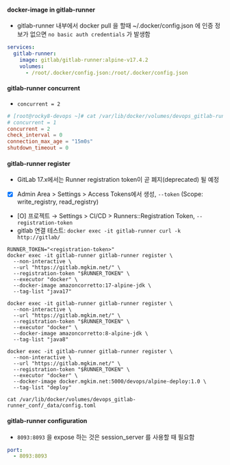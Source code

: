 #### docker-image in gitlab-runner 

- gitlab-runner 내부에서 docker pull 을 할때 ~/.docker/config.json 에 인증 정보가 없으면 `no basic auth credentials` 가 발생함

```yml
services:
  gitlab-runner:
    image: gitlab/gitlab-runner:alpine-v17.4.2
    volumes:
      - /root/.docker/config.json:/root/.docker/config.json
```

#### gitlab-runner concurrent

- `concurrent = 2`

```toml
# [root@rocky8-devops ~]# cat /var/lib/docker/volumes/devops_gitlab-runner_conf/_data/config.toml 
# concurrent = 1
concurrent = 2
check_interval = 0
connection_max_age = "15m0s"
shutdown_timeout = 0
```

#### gitlab-runner register

- GitLab 17.x에서는 Runner registration token이 곧 폐지(deprecated) 될 예정
- [X] Admin Area > Settings > Access Tokens에서 생성, `--token` (Scope: write_registry, read_registry)
- [O] 프로젝트 → Settings > CI/CD > Runners::Registration Token, `--registration-token`
- gitlab 연결 테스트: `docker exec -it gitlab-runner curl -k http://gitlab/` 

```shell
RUNNER_TOKEN="<registration-token>"
docker exec -it gitlab-runner gitlab-runner register \
  --non-interactive \
  --url "https://gitlab.mgkim.net/" \
  --registration-token "$RUNNER_TOKEN" \
  --executor "docker" \
  --docker-image amazoncorretto:17-alpine-jdk \
  --tag-list "java17"

docker exec -it gitlab-runner gitlab-runner register \
  --non-interactive \
  --url "https://gitlab.mgkim.net/" \
  --registration-token "$RUNNER_TOKEN" \
  --executor "docker" \
  --docker-image amazoncorretto:8-alpine-jdk \
  --tag-list "java8"

docker exec -it gitlab-runner gitlab-runner register \
  --non-interactive \
  --url "https://gitlab.mgkim.net/" \
  --registration-token "$RUNNER_TOKEN" \
  --executor "docker" \
  --docker-image docker.mgkim.net:5000/devops/alpine-deploy:1.0 \
  --tag-list "deploy"

cat /var/lib/docker/volumes/devops_gitlab-runner_conf/_data/config.toml
```

#### gitlab-runner configuration

- `8093:8093` 을 expose 하는 것은 session_server 를 사용할 때 필요함

```yml
port:
  - 8093:8093
```
